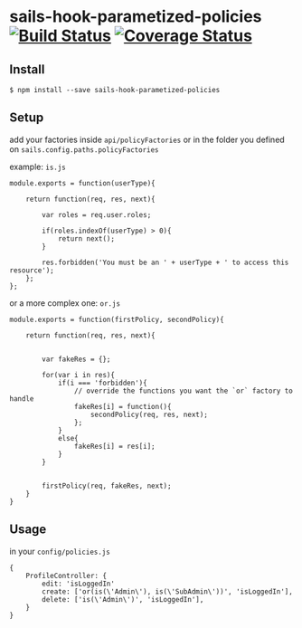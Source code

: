 # sails-hook-parametized-policies [![Build Status](https://travis-ci.org/mastilver/sails-hook-parametized-policies.svg?branch=master)](https://travis-ci.org/mastilver/sails-hook-parametized-policies) [![Coverage Status](https://coveralls.io/repos/mastilver/sails-hook-parametized-policies/badge.svg?branch=master)](https://coveralls.io/r/mastilver/sails-hook-parametized-policies?branch=master)

## Install

`$ npm install --save sails-hook-parametized-policies`

## Setup

add your factories inside `api/policyFactories` or in the folder you defined on `sails.config.paths.policyFactories`

example: `is.js`

```
module.exports = function(userType){

    return function(req, res, next){

        var roles = req.user.roles;

        if(roles.indexOf(userType) > 0){
            return next();
        }

        res.forbidden('You must be an ' + userType + ' to access this resource');
    };
};
```

or a more complex one: `or.js`

```
module.exports = function(firstPolicy, secondPolicy){

    return function(req, res, next){


        var fakeRes = {};

        for(var i in res){
            if(i === 'forbidden'){
                // override the functions you want the `or` factory to handle
                fakeRes[i] = function(){
                    secondPolicy(req, res, next);
                };
            }
            else{
                fakeRes[i] = res[i];
            }
        }


        firstPolicy(req, fakeRes, next);
    }
}
```

## Usage

in your `config/policies.js`

```
{
    ProfileController: {
        edit: 'isLoggedIn'
        create: ['or(is(\'Admin\'), is(\'SubAdmin\'))', 'isLoggedIn'],
        delete: ['is(\'Admin\')', 'isLoggedIn'],
    }
}
```
